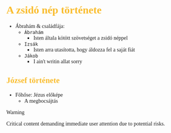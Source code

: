<span style="font-family:'cascadia code'">

# <span style="color:#fabd2f"> A zsidó nép története
- Ábrahám & családfája:
  - `Ábrahám`
    - Isten általa kötött szövetséget a zsidó néppel
  - `Izsák`
    - Isten arra utasította, hogy áldozza fel a saját fiát
  - `Jákob`
    - I ain't writin allat sorry


## <span style="color: #fabd2f">József története
- Főhőse: Jézus előképe
  - A megbocsájtás

> [!WARNING]
> Critical content demanding immediate user attention due to potential risks.

